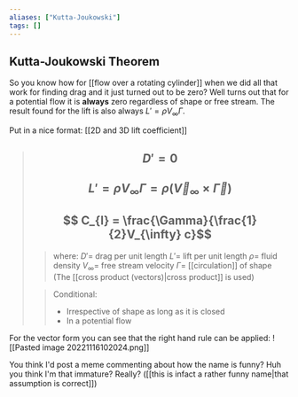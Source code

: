 ```yaml
---
aliases: ["Kutta-Joukowski"]
tags: []
---
```


## Kutta-Joukowski Theorem

So you know how for [[flow over a rotating cylinder]] when we did all that work for finding drag and it just turned out to be zero? Well turns out that for a potential flow it is __always__ zero regardless of shape or free stream. The result found for the lift is also always $L'=\rho V_{\infty} \Gamma$.

Put in a nice format:
[[2D and 3D lift coefficient]]
> ## $$ D' = 0 $$ 
> ## $$ L' = \rho V_{\infty} \Gamma = \rho ( \vec{V}_{\infty}  \times \vec\Gamma  ) $$ 
> ## $$ C_{l} = \frac{\Gamma}{\frac{1}{2}V_{\infty} c}$$ 
>> where:
>> $D'=$ drag per unit length
>> $L'=$ lift per unit length
>> $\rho=$ fluid density
>> $V_{\infty}=$ free stream velocity
>> $\Gamma=$ [[circulation]] of shape
>> (The [[cross product (vectors)|cross product]] is used)
>
>> Conditional:
>> - Irrespective of shape as long as it is closed
>> - In a potential flow

For the vector form you can see that the right hand rule can be applied:
![[Pasted image 20221116102024.png]]

You think I'd post a meme commenting about how the name is funny? Huh you think I'm that immature? Really? ([[this is infact a rather funny name|that assumption is correct]])